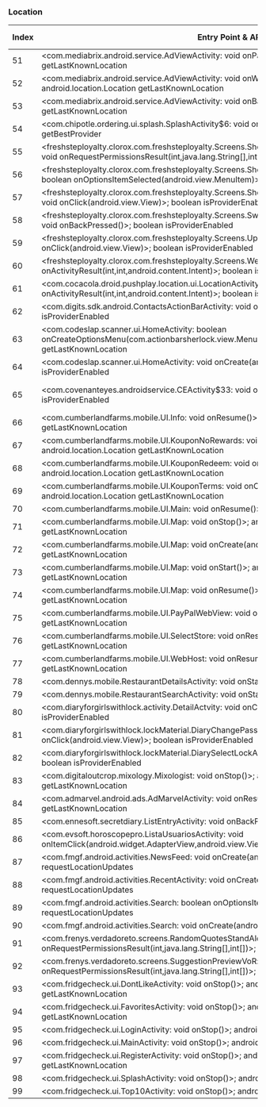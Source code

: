 ### Location
| Index | Entry Point & APIs | Screen shot | Resource id | Label |
| ------------- | ------------- | ------------- |-------------|-------------|
| 51 | <com.mediabrix.android.service.AdViewActivity: void onPause()>; android.location.Location getLastKnownLocation | ![](C:\Users\hfu\Documents\COSMOS\output\py\Play_win8\Lifestyle\com.cg.android.countdown\com.mediabrix.android.service.AdViewActivity.png) |  | |
| 52 | <com.mediabrix.android.service.AdViewActivity: void onWindowFocusChanged(boolean)>; android.location.Location getLastKnownLocation | ![](C:\Users\hfu\Documents\COSMOS\output\py\Play_win8\Lifestyle\com.cg.android.countdown\com.mediabrix.android.service.AdViewActivity.png) |  | |
| 53 | <com.mediabrix.android.service.AdViewActivity: void onBackPressed()>; android.location.Location getLastKnownLocation | ![](C:\Users\hfu\Documents\COSMOS\output\py\Play_win8\Lifestyle\com.cg.android.countdown\com.mediabrix.android.service.AdViewActivity.png) |  | |
| 54 | <com.chipotle.ordering.ui.splash.SplashActivity$6: void onClick(android.view.View)>; java.lang.String getBestProvider | ![](C:\Users\hfu\Documents\COSMOS\output\py\Play_win8\Lifestyle\com.chipotle.ordering\com.chipotle.ordering.ui.splash.SplashActivity.png) |  | |
| 55 | <freshsteployalty.clorox.com.freshsteployalty.Screens.Shelter.SearchShelter.SearchShelterActivity: void onRequestPermissionsResult(int,java.lang.String[],int[])>; boolean isProviderEnabled | ![](C:\Users\hfu\Documents\COSMOS\output\py\Play_win8\Lifestyle\com.clorox.freshstep.android.pawpoints\freshsteployalty.clorox.com.freshsteployalty.Screens.Shelter.SearchShelter.SearchShelterActivity.png) |  | |
| 56 | <freshsteployalty.clorox.com.freshsteployalty.Screens.Shelter.SearchShelter.SearchShelterActivity: boolean onOptionsItemSelected(android.view.MenuItem)>; boolean isProviderEnabled | ![](C:\Users\hfu\Documents\COSMOS\output\py\Play_win8\Lifestyle\com.clorox.freshstep.android.pawpoints\freshsteployalty.clorox.com.freshsteployalty.Screens.Shelter.SearchShelter.SearchShelterActivity.png) |  | |
| 57 | <freshsteployalty.clorox.com.freshsteployalty.Screens.Shelter.SearchShelter.SearchShelterActivity$4: void onClick(android.view.View)>; boolean isProviderEnabled | ![](C:\Users\hfu\Documents\COSMOS\output\py\Play_win8\Lifestyle\com.clorox.freshstep.android.pawpoints\freshsteployalty.clorox.com.freshsteployalty.Screens.Shelter.SearchShelter.SearchShelterActivity.png) |  | |
| 58 | <freshsteployalty.clorox.com.freshsteployalty.Screens.SweepsPromo.SweepsPromoDetailActivity: void onBackPressed()>; boolean isProviderEnabled | ![](C:\Users\hfu\Documents\COSMOS\output\py\Play_win8\Lifestyle\com.clorox.freshstep.android.pawpoints\freshsteployalty.clorox.com.freshsteployalty.Screens.SweepsPromo.SweepsPromoDetailActivity.png) |  | |
| 59 | <freshsteployalty.clorox.com.freshsteployalty.Screens.UploadReceipt.UploadReceiptActivity$1: void onClick(android.view.View)>; boolean isProviderEnabled | ![](C:\Users\hfu\Documents\COSMOS\output\py\Play_win8\Lifestyle\com.clorox.freshstep.android.pawpoints\freshsteployalty.clorox.com.freshsteployalty.Screens.UploadReceipt.UploadReceiptActivity.png) |  | |
| 60 | <freshsteployalty.clorox.com.freshsteployalty.Screens.Welcome.WelcomeActivity: void onActivityResult(int,int,android.content.Intent)>; boolean isProviderEnabled | ![](C:\Users\hfu\Documents\COSMOS\output\py\Play_win8\Lifestyle\com.clorox.freshstep.android.pawpoints\freshsteployalty.clorox.com.freshsteployalty.Screens.Welcome.WelcomeActivity.png) |  | |
| 61 | <com.cocacola.droid.pushplay.location.ui.LocationActivity: void onActivityResult(int,int,android.content.Intent)>; boolean isProviderEnabled | ![](C:\Users\hfu\Documents\COSMOS\output\py\Play_win8\Lifestyle\com.cocacola.droid.pushplay\com.cocacola.droid.pushplay.location.ui.LocationActivity.png) |  | |
| 62 | <com.digits.sdk.android.ContactsActionBarActivity: void onCreate(android.os.Bundle)>; boolean isProviderEnabled | ![](C:\Users\hfu\Documents\COSMOS\output\py\Play_win8\Lifestyle\com.mingle.LipSyncBattle\com.digits.sdk.android.ContactsActionBarActivity.png) |  | |
| 63 | <com.codeslap.scanner.ui.HomeActivity: boolean onCreateOptionsMenu(com.actionbarsherlock.view.Menu)>; android.location.Location getLastKnownLocation | ![](C:\Users\hfu\Documents\COSMOS\output\py\Play_win8\Lifestyle\com.codeslap.scanner.android\com.codeslap.scanner.ui.HomeActivity.png) |  | |
| 64 | <com.codeslap.scanner.ui.HomeActivity: void onCreate(android.os.Bundle)>; boolean isProviderEnabled | ![](C:\Users\hfu\Documents\COSMOS\output\py\Play_win8\Lifestyle\com.codeslap.scanner.android\com.codeslap.scanner.ui.HomeActivity.png) |  | |
| 65 | <com.covenanteyes.androidservice.CEActivity$33: void onClick(android.view.View)>; boolean isProviderEnabled | ![](C:\Users\hfu\Documents\COSMOS\output\py\Play_win8\Lifestyle\com.covenanteyes.androidservice\com.covenanteyes.androidservice.CEActivity.png) | {'2131493053': <sensitive_component.SensitiveComponent.SensitiveView object at 0x0A6BFBF0>} | |
| 66 | <com.cumberlandfarms.mobile.UI.Info: void onResume()>; android.location.Location getLastKnownLocation | ![](C:\Users\hfu\Documents\COSMOS\output\py\Play_win8\Lifestyle\com.cumberlandfarms.mobile\com.cumberlandfarms.mobile.UI.Info.png) |  | |
| 67 | <com.cumberlandfarms.mobile.UI.KouponNoRewards: void onCreate(android.os.Bundle)>; android.location.Location getLastKnownLocation | ![](C:\Users\hfu\Documents\COSMOS\output\py\Play_win8\Lifestyle\com.cumberlandfarms.mobile\com.cumberlandfarms.mobile.UI.KouponNoRewards.png) |  | |
| 68 | <com.cumberlandfarms.mobile.UI.KouponRedeem: void onCreate(android.os.Bundle)>; android.location.Location getLastKnownLocation | ![](C:\Users\hfu\Documents\COSMOS\output\py\Play_win8\Lifestyle\com.cumberlandfarms.mobile\com.cumberlandfarms.mobile.UI.KouponRedeem.png) |  | |
| 69 | <com.cumberlandfarms.mobile.UI.KouponTerms: void onCreate(android.os.Bundle)>; android.location.Location getLastKnownLocation | ![](C:\Users\hfu\Documents\COSMOS\output\py\Play_win8\Lifestyle\com.cumberlandfarms.mobile\com.cumberlandfarms.mobile.UI.KouponTerms.png) |  | |
| 70 | <com.cumberlandfarms.mobile.UI.Main: void onResume()>; boolean isProviderEnabled | ![](C:\Users\hfu\Documents\COSMOS\output\py\Play_win8\Lifestyle\com.cumberlandfarms.mobile\com.cumberlandfarms.mobile.UI.Main.png) |  | |
| 71 | <com.cumberlandfarms.mobile.UI.Map: void onStop()>; android.location.Location getLastKnownLocation | ![](C:\Users\hfu\Documents\COSMOS\output\py\Play_win8\Lifestyle\com.cumberlandfarms.mobile\com.cumberlandfarms.mobile.UI.Map.png) |  | |
| 72 | <com.cumberlandfarms.mobile.UI.Map: void onCreate(android.os.Bundle)>; android.location.Location getLastKnownLocation | ![](C:\Users\hfu\Documents\COSMOS\output\py\Play_win8\Lifestyle\com.cumberlandfarms.mobile\com.cumberlandfarms.mobile.UI.Map.png) |  | |
| 73 | <com.cumberlandfarms.mobile.UI.Map: void onStart()>; android.location.Location getLastKnownLocation | ![](C:\Users\hfu\Documents\COSMOS\output\py\Play_win8\Lifestyle\com.cumberlandfarms.mobile\com.cumberlandfarms.mobile.UI.Map.png) |  | |
| 74 | <com.cumberlandfarms.mobile.UI.Map: void onResume()>; android.location.Location getLastKnownLocation | ![](C:\Users\hfu\Documents\COSMOS\output\py\Play_win8\Lifestyle\com.cumberlandfarms.mobile\com.cumberlandfarms.mobile.UI.Map.png) |  | |
| 75 | <com.cumberlandfarms.mobile.UI.PayPalWebView: void onResume()>; android.location.Location getLastKnownLocation | ![](C:\Users\hfu\Documents\COSMOS\output\py\Play_win8\Lifestyle\com.cumberlandfarms.mobile\com.cumberlandfarms.mobile.UI.PayPalWebView.png) |  | |
| 76 | <com.cumberlandfarms.mobile.UI.SelectStore: void onResume()>; android.location.Location getLastKnownLocation | ![](C:\Users\hfu\Documents\COSMOS\output\py\Play_win8\Lifestyle\com.cumberlandfarms.mobile\com.cumberlandfarms.mobile.UI.SelectStore.png) |  | |
| 77 | <com.cumberlandfarms.mobile.UI.WebHost: void onResume()>; android.location.Location getLastKnownLocation | ![](C:\Users\hfu\Documents\COSMOS\output\py\Play_win8\Lifestyle\com.cumberlandfarms.mobile\com.cumberlandfarms.mobile.UI.WebHost.png) |  | |
| 78 | <com.dennys.mobile.RestaurantDetailsActivity: void onStart()>; boolean isProviderEnabled | ![](C:\Users\hfu\Documents\COSMOS\output\py\Play_win8\Lifestyle\com.dennys.mobile\com.dennys.mobile.RestaurantDetailsActivity.png) |  | |
| 79 | <com.dennys.mobile.RestaurantSearchActivity: void onStart()>; boolean isProviderEnabled | ![](C:\Users\hfu\Documents\COSMOS\output\py\Play_win8\Lifestyle\com.dennys.mobile\com.dennys.mobile.RestaurantSearchActivity.png) |  | |
| 80 | <com.diaryforgirlswithlock.activity.DetailActvity: void onCreate(android.os.Bundle)>; boolean isProviderEnabled | ![](C:\Users\hfu\Documents\COSMOS\output\py\Play_win8\Lifestyle\com.diaryforgirlswithlock\com.diaryforgirlswithlock.activity.DetailActvity.png) |  | |
| 81 | <com.diaryforgirlswithlock.lockMaterial.DiaryChangePasswordActivity: void onClick(android.view.View)>; boolean isProviderEnabled | ![](C:\Users\hfu\Documents\COSMOS\output\py\Play_win8\Lifestyle\com.diaryforgirlswithlock\com.diaryforgirlswithlock.lockMaterial.DiaryChangePasswordActivity.png) |  | |
| 82 | <com.diaryforgirlswithlock.lockMaterial.DiarySelectLockActivity: void onClick(android.view.View)>; boolean isProviderEnabled | ![](C:\Users\hfu\Documents\COSMOS\output\py\Play_win8\Lifestyle\com.diaryforgirlswithlock\com.diaryforgirlswithlock.lockMaterial.DiarySelectLockActivity.png) |  | |
| 83 | <com.digitaloutcrop.mixology.Mixologist: void onStop()>; android.location.Location getLastKnownLocation | ![](C:\Users\hfu\Documents\COSMOS\output\py\Play_win8\Lifestyle\com.digitaloutcrop.mixology\com.digitaloutcrop.mixology.Mixologist.png) |  | |
| 84 | <com.admarvel.android.ads.AdMarvelActivity: void onResume()>; android.location.Location getLastKnownLocation | ![](C:\Users\hfu\Documents\COSMOS\output\py\Play_win8\Lifestyle\mmapps.mobile.magnifier\com.admarvel.android.ads.AdMarvelActivity.png) |  | |
| 85 | <com.ennesoft.secretdiary.ListEntryActivity: void onBackPressed()>; boolean isProviderEnabled | ![](C:\Users\hfu\Documents\COSMOS\output\py\Play_win8\Lifestyle\com.ennesoft.secretdiary\com.ennesoft.secretdiary.ListEntryActivity.png) |  | |
| 86 | <com.evsoft.horoscopepro.ListaUsuariosActivity: void onItemClick(android.widget.AdapterView,android.view.View,int,long)>; boolean isProviderEnabled | ![](C:\Users\hfu\Documents\COSMOS\output\py\Play_win8\Lifestyle\com.evsoft.horoscopepro\com.evsoft.horoscopepro.ListaUsuariosActivity.png) |  | |
| 87 | <com.fmgf.android.activities.NewsFeed: void onCreate(android.os.Bundle)>; void requestLocationUpdates | ![](C:\Users\hfu\Documents\COSMOS\output\py\Play_win8\Lifestyle\com.fmgf.free\com.fmgf.android.activities.NewsFeed.png) |  | |
| 88 | <com.fmgf.android.activities.RecentActivity: void onCreate(android.os.Bundle)>; void requestLocationUpdates | ![](C:\Users\hfu\Documents\COSMOS\output\py\Play_win8\Lifestyle\com.fmgf.free\com.fmgf.android.activities.RecentActivity.png) |  | |
| 89 | <com.fmgf.android.activities.Search: boolean onOptionsItemSelected(android.view.MenuItem)>; void requestLocationUpdates | ![](C:\Users\hfu\Documents\COSMOS\output\py\Play_win8\Lifestyle\com.fmgf.free\com.fmgf.android.activities.Search.png) |  | |
| 90 | <com.fmgf.android.activities.Search: void onCreate(android.os.Bundle)>; boolean isProviderEnabled | ![](C:\Users\hfu\Documents\COSMOS\output\py\Play_win8\Lifestyle\com.fmgf.free\com.fmgf.android.activities.Search.png) |  | |
| 91 | <com.frenys.verdadoreto.screens.RandomQuotesStandAlone: void onRequestPermissionsResult(int,java.lang.String[],int[])>; boolean isProviderEnabled | ![](C:\Users\hfu\Documents\COSMOS\output\py\Play_win8\Lifestyle\com.frenys.verdadoreto\com.frenys.verdadoreto.screens.RandomQuotesStandAlone.png) |  | |
| 92 | <com.frenys.verdadoreto.screens.SuggestionPreviewVoR: void onRequestPermissionsResult(int,java.lang.String[],int[])>; boolean isProviderEnabled | ![](C:\Users\hfu\Documents\COSMOS\output\py\Play_win8\Lifestyle\com.frenys.verdadoreto\com.frenys.verdadoreto.screens.SuggestionPreviewVoR.png) |  | |
| 93 | <com.fridgecheck.ui.DontLikeActivity: void onStop()>; android.location.Location getLastKnownLocation | ![](C:\Users\hfu\Documents\COSMOS\output\py\Play_win8\Lifestyle\com.fridgecheck\com.fridgecheck.ui.DontLikeActivity.png) |  | |
| 94 | <com.fridgecheck.ui.FavoritesActivity: void onStop()>; android.location.Location getLastKnownLocation | ![](C:\Users\hfu\Documents\COSMOS\output\py\Play_win8\Lifestyle\com.fridgecheck\com.fridgecheck.ui.FavoritesActivity.png) |  | |
| 95 | <com.fridgecheck.ui.LoginActivity: void onStop()>; android.location.Location getLastKnownLocation | ![](C:\Users\hfu\Documents\COSMOS\output\py\Play_win8\Lifestyle\com.fridgecheck\com.fridgecheck.ui.LoginActivity.png) |  | |
| 96 | <com.fridgecheck.ui.MainActivity: void onStop()>; android.location.Location getLastKnownLocation | ![](C:\Users\hfu\Documents\COSMOS\output\py\Play_win8\Lifestyle\com.fridgecheck\com.fridgecheck.ui.MainActivity.png) |  | |
| 97 | <com.fridgecheck.ui.RegisterActivity: void onStop()>; android.location.Location getLastKnownLocation | ![](C:\Users\hfu\Documents\COSMOS\output\py\Play_win8\Lifestyle\com.fridgecheck\com.fridgecheck.ui.RegisterActivity.png) |  | |
| 98 | <com.fridgecheck.ui.SplashActivity: void onStop()>; android.location.Location getLastKnownLocation | ![](C:\Users\hfu\Documents\COSMOS\output\py\Play_win8\Lifestyle\com.fridgecheck\com.fridgecheck.ui.SplashActivity.png) |  | |
| 99 | <com.fridgecheck.ui.Top10Activity: void onStop()>; android.location.Location getLastKnownLocation | ![](C:\Users\hfu\Documents\COSMOS\output\py\Play_win8\Lifestyle\com.fridgecheck\com.fridgecheck.ui.Top10Activity.png) |  | |

